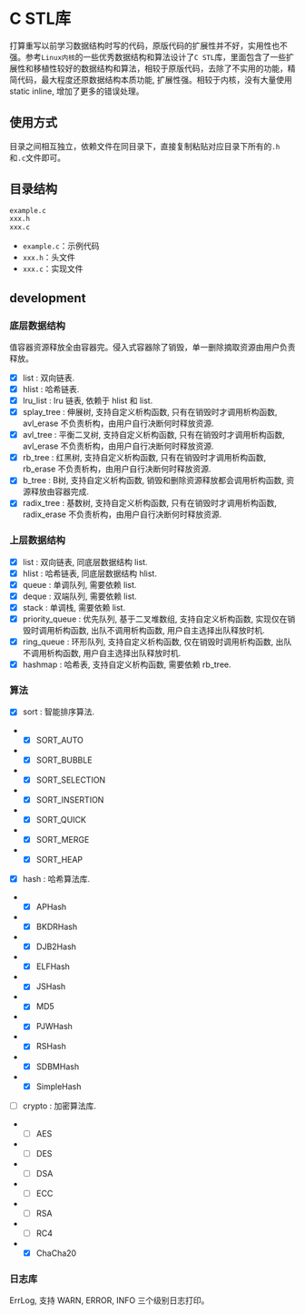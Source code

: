 # C STL库

打算重写以前学习数据结构时写的代码，原版代码的扩展性并不好，实用性也不强。参考`Linux内核`的一些优秀数据结构和算法设计了`C STL`库，里面包含了一些扩展性和移植性较好的数据结构和算法，相较于原版代码，去除了不实用的功能，精简代码，最大程度还原数据结构本质功能, 扩展性强。相较于内核，没有大量使用static inline, 增加了更多的错误处理。

## 使用方式

目录之间相互独立，依赖文件在同目录下，直接复制粘贴对应目录下所有的`.h`和`.c`文件即可。

## 目录结构

```sh
example.c
xxx.h
xxx.c
```

- `example.c`：示例代码
- `xxx.h`：头文件
- `xxx.c`：实现文件

## development

### 底层数据结构

值容器资源释放全由容器完。侵入式容器除了销毁，单一删除摘取资源由用户负责释放。

- [x] list : 双向链表.
- [x] hlist : 哈希链表.
- [x] lru_list : lru 链表, 依赖于 hlist 和 list.
- [x] splay_tree : 伸展树, 支持自定义析构函数, 只有在销毁时才调用析构函数, avl_erase 不负责析构，由用户自行决断何时释放资源.
- [x] avl_tree : 平衡二叉树, 支持自定义析构函数, 只有在销毁时才调用析构函数, avl_erase 不负责析构，由用户自行决断何时释放资源.
- [x] rb_tree : 红黑树, 支持自定义析构函数, 只有在销毁时才调用析构函数, rb_erase 不负责析构，由用户自行决断何时释放资源.
- [x] b_tree : B树, 支持自定义析构函数, 销毁和删除资源释放都会调用析构函数, 资源释放由容器完成.
- [x] radix_tree : 基数树, 支持自定义析构函数, 只有在销毁时才调用析构函数, radix_erase 不负责析构，由用户自行决断何时释放资源.

### 上层数据结构

- [x] list : 双向链表, 同底层数据结构 list.
- [x] hlist : 哈希链表, 同底层数据结构 hlist.
- [x] queue : 单调队列, 需要依赖 list.
- [x] deque : 双端队列, 需要依赖 list.
- [x] stack : 单调栈, 需要依赖 list.
- [x] priority_queue : 优先队列, 基于二叉堆数组, 支持自定义析构函数, 实现仅在销毁时调用析构函数, 出队不调用析构函数, 用户自主选择出队释放时机.
- [x] ring_queue : 环形队列, 支持自定义析构函数, 仅在销毁时调用析构函数, 出队不调用析构函数, 用户自主选择出队释放时机.
- [x] hashmap : 哈希表, 支持自定义析构函数, 需要依赖 rb_tree.

### 算法

- [x] sort : 智能排序算法.
- - [x] SORT_AUTO
- - [x] SORT_BUBBLE
- - [x] SORT_SELECTION
- - [x] SORT_INSERTION
- - [x] SORT_QUICK
- - [x] SORT_MERGE
- - [x] SORT_HEAP
- [x] hash : 哈希算法库.
- - [x] APHash
- - [x] BKDRHash
- - [x] DJB2Hash
- - [x] ELFHash
- - [x] JSHash
- - [x] MD5
- - [x] PJWHash
- - [x] RSHash
- - [x] SDBMHash
- - [x] SimpleHash
- [ ] crypto : 加密算法库.
- - [ ] AES
- - [ ] DES
- - [ ] DSA
- - [ ] ECC
- - [ ] RSA
- - [ ] RC4
- - [x] ChaCha20

### 日志库

ErrLog, 支持 WARN, ERROR, INFO 三个级别日志打印。
